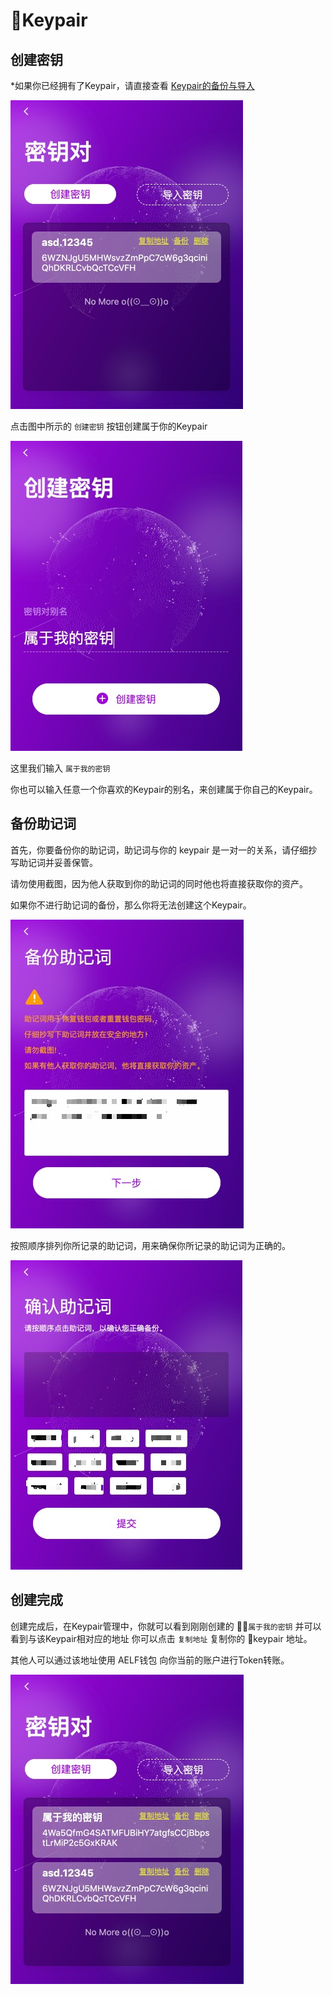 # Keypair

## 创建密钥

*如果你已经拥有了Keypair，请直接查看 [Keypair的备份与导入](backup-import.md)

![Keypair](../../Asset/step-04.jpg)

点击图中所示的 ```创建密钥``` 按钮创建属于你的Keypair

![Create Keypair](../../Asset/step-05.jpg)

这里我们输入 ```属于我的密钥```

你也可以输入任意一个你喜欢的Keypair的别名，来创建属于你自己的Keypair。

## 备份助记词

首先，你要备份你的助记词，助记词与你的 keypair 是一对一的关系，请仔细抄写助记词并妥善保管。

请勿使用截图，因为他人获取到你的助记词的同时他也将直接获取你的资产。

如果你不进行助记词的备份，那么你将无法创建这个Keypair。

![Backup](../../Asset/step-06.jpg)

按照顺序排列你所记录的助记词，用来确保你所记录的助记词为正确的。

![Backup](../../Asset/step-07.jpg)

## 创建完成

创建完成后，在Keypair管理中，你就可以看到刚刚创建的 ```属于我的密钥```
并可以看到与该Keypair相对应的地址 你可以点击 ```复制地址``` 复制你的 keypair 地址。

其他人可以通过该地址使用 AELF钱包 向你当前的账户进行Token转账。

![Success](../../Asset/step-08.jpg)


